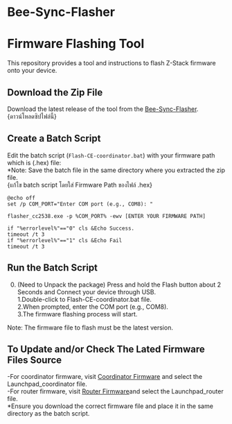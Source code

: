 # Bee-Sync-Flasher
# Firmware Flashing Tool

This repository provides a tool and instructions to flash Z-Stack firmware onto your device.

## Download the Zip File

Download the latest release of the tool from the [Bee-Sync-Flasher](https://github.com/hunnawamin/Bee-Sync-Flasher/blob/main/Bee-Sync-Flasher.rar).
 {ดาวน์โหลดซิปไฟล์นี้}
## Create a Batch Script

Edit the batch script (`Flash-CE-coordinator.bat`) with your firmware path which is (.hex) file:  
*Note: Save the batch file in the same directory where you extracted the zip file.  
 {แก้ไข batch script โดยใส่ Firmware Path ของไฟล์ .hex}
```batch
@echo off
set /p COM_PORT="Enter COM port (e.g., COM8): "

flasher_cc2538.exe -p %COM_PORT% -ewv [ENTER YOUR FIRMWARE PATH]

if "%errorlevel%"=="0" cls &Echo Success.
timeout /t 3
if "%errorlevel%"=="1" cls &Echo Fail
timeout /t 3

```

## Run the Batch Script

0. (Need to Unpack the package) Press and hold the Flash button about 2 Seconds and Connect your device through USB.  
1.Double-click to Flash-CE-coordinator.bat file.  
2.When prompted, enter the COM port (e.g., COM8).  
3.The firmware flashing process will start.  
  
Note: The firmware file to flash must be the latest version.  
  
## To Update and/or Check The Lated Firmware Files Source
-For coordinator firmware, visit [Coordinator Firmware](https://github.com/Koenkk/Z-Stack-firmware/tree/master/coordinator/Z-Stack_3.x.0/bin) and select the Launchpad_coordinator file.  
-For router firmware, visit [Router Firmware](https://github.com/Koenkk/Z-Stack-firmware/tree/master/router/Z-Stack_3.x.0/bin)and select the Launchpad_router file.  
*Ensure you download the correct firmware file and place it in the same directory as the batch script.
